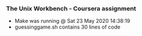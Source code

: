 ### The Unix Workbench - Coursera assignment
* Make was running @ Sat 23 May 2020 14:38:19
* guessinggame.sh contains 30 lines of code

